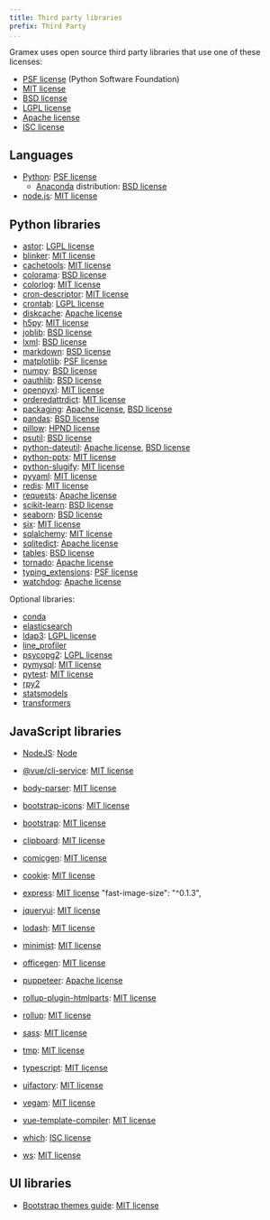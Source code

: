 ```yaml
---
title: Third party libraries
prefix: Third Party
...
```


Gramex uses open source third party libraries that use one of these licenses:

- [PSF license][PSF] (Python Software Foundation)
- [MIT license][MIT]
- [BSD license][BSD]
- [LGPL license][LGPL]
- [Apache license][Apache]
- [ISC license][ISC]

## Languages

- [Python](https://www.python.org/): [PSF license][PSF]
  - [Anaconda](https://docs.anaconda.com/anaconda/) distribution: [BSD license][BSD]
- [node.js](https://github.com/nodejs/node/blob/master/LICENSE): [MIT license][MIT]

## Python libraries
<!-- Keep this in sync with gramex/pyproject.toml -->

- [astor](https://pypi.python.org/pypi/argh/): [LGPL license][LGPL]
- [blinker](https://pypi.python.org/pypi/blinker/): [MIT license][MIT]
- [cachetools](https://pypi.python.org/pypi/cachetools/): [MIT license][MIT]
- [colorama](https://pypi.python.org/pypi/colorama/): [BSD license][BSD]
- [colorlog](https://pypi.python.org/pypi/colorlog/): [MIT license][MIT]
- [cron-descriptor](https://pypi.python.org/pypi/cron-descriptor/): [MIT license][MIT]
- [crontab](https://pypi.python.org/pypi/crontab/): [LGPL license][LGPL]
- [diskcache](https://pypi.python.org/pypi/diskcache/): [Apache license][Apache]
- [h5py](https://pypi.python.org/pypi/h5py/): [MIT license][MIT]
- [joblib](https://pypi.org/project/joblib/): [BSD license][BSD]
- [lxml](https://pypi.org/project/lxml/): [BSD license][BSD]
- [markdown](https://pypi.python.org/pypi/markdown/): [BSD license][BSD]
- [matplotlib](https://pypi.python.org/pypi/matplotlib/): [PSF license][PSF]
- [numpy](https://pypi.python.org/pypi/numpy/): [BSD license][BSD]
- [oauthlib](https://pypi.python.org/pypi/oauthlib/): [BSD license][BSD]
- [openpyxl](https://pypi.python.org/pypi/openpyxl/): [MIT license][MIT]
- [orderedattrdict](https://pypi.python.org/pypi/orderedattrdict/): [MIT license][MIT]
- [packaging](https://pypi.python.org/pypi/orderedattrdict/): [Apache license][Apache], [BSD license][BSD]
- [pandas](https://pypi.python.org/pypi/pandas/): [BSD license][BSD]
- [pillow](https://pypi.python.org/pypi/pillow/): [HPND license](https://github.com/python-pillow/Pillow/blob/main/LICENSE)
- [psutil](https://pypi.python.org/pypi/psutil/): [BSD license][BSD]
- [python-dateutil](https://pypi.python.org/pypi/python-dateutil/): [Apache license][Apache], [BSD license][BSD]
- [python-pptx](https://pypi.python.org/pypi/python-pptx/): [MIT license][MIT]
- [python-slugify](https://pypi.python.org/pypi/python-slugify/): [MIT license][MIT]
- [pyyaml](https://pypi.python.org/pypi/pyyaml/): [MIT license][MIT]
- [redis](https://pypi.org/project/redis/): [MIT license][MIT]
- [requests](https://pypi.org/project/requests/): [Apache license][Apache]
- [scikit-learn](https://pypi.org/project/scikit-learn/): [BSD license][BSD]
- [seaborn](https://pypi.org/project/seaborn/): [BSD license][BSD]
- [six](https://pypi.python.org/pypi/six/): [MIT license][MIT]
- [sqlalchemy](https://pypi.org/project/SQLAlchemy/): [MIT license][MIT]
- [sqlitedict](https://pypi.org/project/sqlitedict/): [Apache license][Apache]
- [tables](https://pypi.org/project/tables): [BSD license][BSD]
- [tornado](https://pypi.python.org/pypi/tornado/): [Apache license][Apache]
- [typing_extensions](https://pypi.python.org/pypi/typing_extensions/): [PSF license][PSF]
- [watchdog](https://pypi.python.org/pypi/watchdog/): [Apache license][Apache]

Optional libraries:
<!-- Keep this in sync with libraries that we check ImportError for -->

- [conda](https://pypi.python.org/pypi/conda)
- [elasticsearch](https://pypi.python.org/pypi/elasticsearch)
- [ldap3](https://pypi.python.org/pypi/ldap3/): [LGPL license][LGPL]
- [line_profiler](https://pypi.python.org/pypi/line_profiler)
- [psycopg2](https://pypi.python.org/pypi/psycopg2/): [LGPL license][LGPL]
- [pymysql](https://pypi.python.org/pypi/pymysql/): [MIT license][MIT]
- [pytest](https://pypi.org/project/pytest/): [MIT license][MIT]
- [rpy2](https://pypi.python.org/pypi/rpy2)
- [statsmodels](https://pypi.python.org/pypi/statsmodels)
- [transformers](https://pypi.python.org/pypi/transformers)

## JavaScript libraries
<!-- find gramex -name package.json | grep -v node_modules | xargs jq '.dependencies, .devDependencies' -->

- [NodeJS](https://nodejs.org/): [Node][Node]
- [@vue/cli-service](https://npmjs.com/package/@vue/cli-service): [MIT license][MIT]
- [body-parser](https://www.npmjs.com/package/body-parser): [MIT license][MIT]
- [bootstrap-icons](https://npmjs.com/package/bootstrap-icons): [MIT license][MIT]
- [bootstrap](https://www.npmjs.com/package/bootstrap): [MIT license][MIT]
- [clipboard](https://www.npmjs.com/package/clipboard): [MIT license][MIT]
- [comicgen](https://npmjs.com/package/comicgen): [MIT license][MIT]
- [cookie](https://www.npmjs.com/package/cookie): [MIT license][MIT]
- [express](https://www.npmjs.com/package/express): [MIT license][MIT]
  "fast-image-size": "^0.1.3",

- [jqueryui](https://npmjs.com/package/jqueryui): [MIT license][MIT]
- [lodash](https://www.npmjs.com/package/lodash): [MIT license][MIT]
- [minimist](https://www.npmjs.com/package/minimist): [MIT license][MIT]
- [officegen](https://www.npmjs.com/package/officegen): [MIT license][MIT]
- [puppeteer](https://www.npmjs.com/package/puppeteer): [Apache license][Apache]
- [rollup-plugin-htmlparts](https://npmjs.com/package/rollup-plugin-htmlparts): [MIT license][MIT]
- [rollup](https://npmjs.com/package/rollup): [MIT license][MIT]
- [sass](https://npmjs.com/package/sass): [MIT license][MIT]
- [tmp](https://www.npmjs.com/package/tmp): [MIT license][MIT]
- [typescript](https://www.npmjs.com/package/typescript): [MIT license][MIT]
- [uifactory](https://npmjs.com/package/uifactory): [MIT license][MIT]
- [vegam](https://www.npmjs.com/package/vegam): [MIT license][MIT]
- [vue-template-compiler](https://npmjs.com/package/vue-template-compiler): [MIT license][MIT]
- [which](https://www.npmjs.com/package/which): [ISC license][ISC]
- [ws](https://www.npmjs.com/package/ws): [MIT license][MIT]

## UI libraries

- [Bootstrap themes guide](https://github.com/ThemesGuide/bootstrap-themes): [MIT license][MIT]


[MIT]: https://opensource.org/licenses/MIT
[BSD]: https://opensource.org/licenses/BSD-3-Clause
[LGPL]: https://opensource.org/licenses/LGPL-3.0
[Apache]: https://opensource.org/licenses/Apache-2.0
[PSF]: https://opensource.org/licenses/Python-2.0
[ISC]: https://opensource.org/licenses/ISC
[Node]: https://github.com/nodejs/node/blob/master/LICENSE
